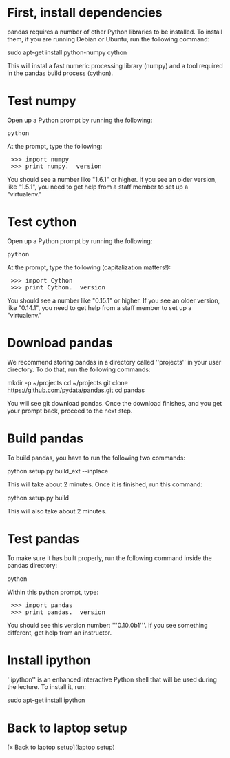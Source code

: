 # First, install dependencies

pandas requires a number of other Python libraries to be installed. To install them, if you are running Debian or Ubuntu, run the following command:

 sudo apt-get install python-numpy cython

This will instal a fast numeric processing library (numpy) and a tool required in the pandas build process (cython).

# Test numpy

Open up a Python prompt by running the following:

<pre>python</pre>

At the prompt, type the following:

<pre>
 >>> import numpy
 >>> print numpy.__version__
</pre>

You should see a number like "1.6.1" or higher. If you see an older version, like "1.5.1", you need to get help from a staff member to set up a "virtualenv."

# Test cython

Open up a Python prompt by running the following:

<pre>python</pre>

At the prompt, type the following (capitalization matters!):

<pre>
 >>> import Cython
 >>> print Cython.__version__
</pre>

You should see a number like "0.15.1" or higher. If you see an older version, like "0.14.1", you need to get help from a staff member to set up a "virtualenv."

# Download pandas

We recommend storing pandas in a directory called ''projects'' in your user directory. To do that, run the following commands:

 mkdir -p ~/projects
 cd ~/projects
 git clone https://github.com/pydata/pandas.git
 cd pandas

You will see git download pandas. Once the download finishes, and you get your prompt back, proceed to the next step.

# Build pandas

To build pandas, you have to run the following two commands:

 python setup.py build_ext --inplace

This will take about 2 minutes. Once it is finished, run this command:

 python setup.py build

This will also take about 2 minutes.

# Test pandas

To make sure it has built properly, run the following command inside the pandas directory:

 python

Within this python prompt, type:

<pre>
 >>> import pandas
 >>> print pandas.__version__
</pre>

You should see this version number: '''0.10.0b1'''. If you see something different, get help from an instructor.

# Install ipython

''ipython'' is an enhanced interactive Python shell that will be used during the lecture. To install it, run:

 sudo apt-get install ipython

# Back to laptop setup

[&laquo; Back to laptop setup](laptop setup)


